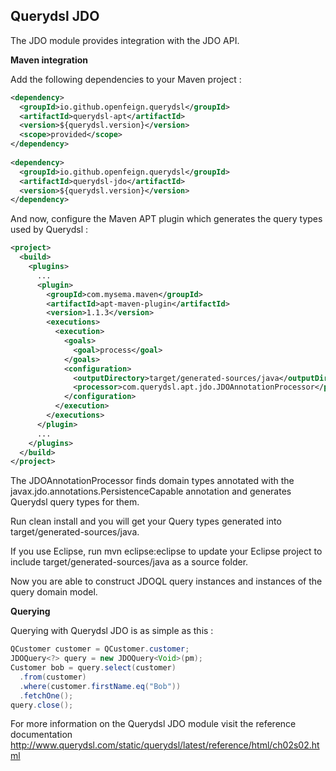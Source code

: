 ## Querydsl JDO

The JDO module provides integration with the JDO API.

**Maven integration**

 Add the following dependencies to your Maven project :

```XML
<dependency>
  <groupId>io.github.openfeign.querydsl</groupId>
  <artifactId>querydsl-apt</artifactId>
  <version>${querydsl.version}</version>
  <scope>provided</scope>
</dependency>        
    
<dependency>
  <groupId>io.github.openfeign.querydsl</groupId>
  <artifactId>querydsl-jdo</artifactId>
  <version>${querydsl.version}</version>
</dependency>
```

And now, configure the Maven APT plugin which generates the query types used by Querydsl :

```XML
<project>
  <build>
    <plugins>
      ...
      <plugin>
        <groupId>com.mysema.maven</groupId>
        <artifactId>apt-maven-plugin</artifactId>
        <version>1.1.3</version>
        <executions>
          <execution>
            <goals>
              <goal>process</goal>
            </goals>
            <configuration>
              <outputDirectory>target/generated-sources/java</outputDirectory>
              <processor>com.querydsl.apt.jdo.JDOAnnotationProcessor</processor>
            </configuration>
          </execution>
        </executions>
      </plugin>
      ...
    </plugins>
  </build>
</project>
```

The JDOAnnotationProcessor finds domain types annotated with the javax.jdo.annotations.PersistenceCapable annotation and generates Querydsl query types for them.

Run clean install and you will get your Query types generated into target/generated-sources/java.

If you use Eclipse, run mvn eclipse:eclipse to update your Eclipse project to include target/generated-sources/java as a source folder.

Now you are able to construct JDOQL query instances and instances of the query domain model. 

**Querying**

Querying with Querydsl JDO is as simple as this :

```JAVA
QCustomer customer = QCustomer.customer;
JDOQuery<?> query = new JDOQuery<Void>(pm);
Customer bob = query.select(customer)
  .from(customer)
  .where(customer.firstName.eq("Bob"))
  .fetchOne();
query.close();
```

For more information on the Querydsl JDO module visit the reference documentation http://www.querydsl.com/static/querydsl/latest/reference/html/ch02s02.html
